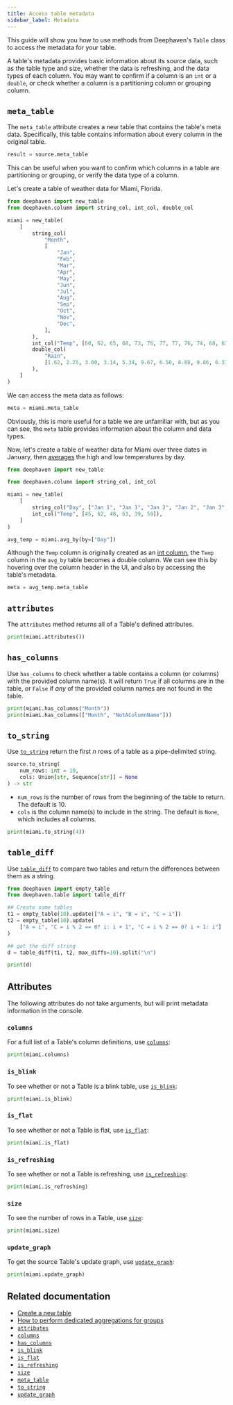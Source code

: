 ```yaml
---
title: Access table metadata
sidebar_label: Metadata
---
```


This guide will show you how to use methods from Deephaven's `Table` class to access the metadata for your table.

A table's metadata provides basic information about its source data, such as the table type and size, whether the data is refreshing, and the data types of each column. You may want to confirm if a column is an `int` or a `double`, or check whether a column is a partitioning column or grouping column.

## `meta_table`

The `meta_table` attribute creates a new table that contains the table's meta data. Specifically, this table contains information about every column in the original table.

```python syntax
result = source.meta_table
```

This can be useful when you want to confirm which columns in a table are partitioning or grouping, or verify the data type of a column.

Let's create a table of weather data for Miami, Florida.

```python test-set=1
from deephaven import new_table
from deephaven.column import string_col, int_col, double_col

miami = new_table(
    [
        string_col(
            "Month",
            [
                "Jan",
                "Feb",
                "Mar",
                "Apr",
                "May",
                "Jun",
                "Jul",
                "Aug",
                "Sep",
                "Oct",
                "Nov",
                "Dec",
            ],
        ),
        int_col("Temp", [60, 62, 65, 68, 73, 76, 77, 77, 76, 74, 68, 63]),
        double_col(
            "Rain",
            [1.62, 2.25, 3.00, 3.14, 5.34, 9.67, 6.50, 8.88, 9.86, 6.33, 3.27, 2.04],
        ),
    ]
)
```

We can access the meta data as follows:

```python test-set=1
meta = miami.meta_table
```

Obviously, this is more useful for a table we are unfamiliar with, but as you can see, the `meta` table provides information about the column and data types.

Now, let's create a table of weather data for Miami over three dates in January, then [averages](../reference/table-operations/group-and-aggregate/avgBy.md) the high and low temperatures by day.

```python test-set=2 order=miami,avg_temp
from deephaven import new_table

from deephaven.column import string_col, int_col

miami = new_table(
    [
        string_col("Day", ["Jan 1", "Jan 1", "Jan 2", "Jan 2", "Jan 3", "Jan 3"]),
        int_col("Temp", [45, 62, 48, 63, 39, 59]),
    ]
)

avg_temp = miami.avg_by(by=["Day"])
```

Although the `Temp` column is originally created as an [int column](../reference/table-operations/create/intCol.md), the `Temp` column in the `avg_by` table becomes a double column. We can see this by hovering over the column header in the UI, and also by accessing the table's metadata.

```python test-set=2 order=meta
meta = avg_temp.meta_table
```

## `attributes`

The `attributes` method returns all of a Table's defined attributes.

```python test-set=1 order=:log
print(miami.attributes())
```

## `has_columns`

Use `has_columns` to check whether a table contains a column (or columns) with the provided column name(s). It will return `True` if all columns are in the table, or `False` if _any_ of the provided column names are not found in the table.

```python test-set=1 order=:log
print(miami.has_columns("Month"))
print(miami.has_columns(["Month", "NotAColumnName"]))
```

## `to_string`

Use [`to_string`](../reference/table-operations/metadata/to_string.md) return the first _n_ rows of a table as a pipe-delimited string.

```python syntax
source.to_string(
    num_rows: int = 10,
    cols: Union[str, Sequence[str]] = None
) -> str
```

- `num_rows` is the number of rows from the beginning of the table to return. The default is 10.
- `cols` is the column name(s) to include in the string. The default is `None`, which includes all columns.

```python test-set=1 order=:log
print(miami.to_string(4))
```

## `table_diff`

Use [`table_diff`](../reference/table-operations/metadata/table_diff.md) to compare two tables and return the differences between them as a string.

```python syntax
from deephaven import empty_table
from deephaven.table import table_diff

## Create some tables
t1 = empty_table(10).update(["A = i", "B = i", "C = i"])
t2 = empty_table(10).update(
    ["A = i", "C = i % 2 == 0? i: i + 1", "C = i % 2 == 0? i + 1: i"]
)

## get the diff string
d = table_diff(t1, t2, max_diffs=10).split("\n")

print(d)
```

## Attributes

The following attributes do not take arguments, but will print metadata information in the console.

### `columns`

For a full list of a Table's column definitions, use [`columns`](../reference/table-operations/metadata/columns.md):

```python test-set=1 order=:log
print(miami.columns)
```

### `is_blink`

To see whether or not a Table is a blink table, use [`is_blink`](../reference/table-operations/metadata/is_blink.md):

```python test-set=1 order=:log
print(miami.is_blink)
```

### `is_flat`

To see whether or not a Table is flat, use [`is_flat`](../reference/table-operations/metadata/is_flat.md):

```python test-set=1 order=:log
print(miami.is_flat)
```

### `is_refreshing`

To see whether or not a Table is refreshing, use [`is_refreshing`](../reference/table-operations/metadata/is_refreshing.md):

```python test-set=1 order=:log
print(miami.is_refreshing)
```

### `size`

To see the number of rows in a Table, use [`size`](../reference/table-operations/metadata/size.md):

```python test-set=1 order=:log
print(miami.size)
```

### `update_graph`

To get the source Table's update graph, use [`update_graph`](../reference/table-operations/metadata/update_graph.md):

```python test-set=1 order=:log
print(miami.update_graph)
```

## Related documentation

- [Create a new table](./new-and-empty-table.md#new_table)
- [How to perform dedicated aggregations for groups](./dedicated-aggregations.md)
- [`attributes`](../reference/table-operations/metadata/attributes.md)
- [`columns`](../reference/table-operations/metadata/columns.md)
- [`has_columns`](../reference/table-operations/metadata/has_columns.md)
- [`is_blink`](../reference/table-operations/metadata/is_blink.md)
- [`is_flat`](../reference/table-operations/metadata/is_flat.md)
- [`is_refreshing`](../reference/table-operations/metadata/is_refreshing.md)
- [`size`](../reference/table-operations/metadata/size.md)
- [`meta_table`](../reference/table-operations/metadata/meta_table.md)
- [`to_string`](../reference/table-operations/metadata/to_string.md)
- [`update_graph`](../reference/table-operations/metadata/update_graph.md)
